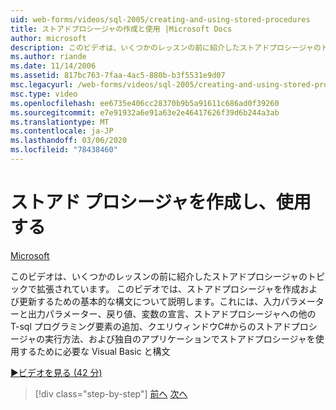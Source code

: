 ```yaml
---
uid: web-forms/videos/sql-2005/creating-and-using-stored-procedures
title: ストアドプロシージャの作成と使用 |Microsoft Docs
author: microsoft
description: このビデオは、いくつかのレッスンの前に紹介したストアドプロシージャのトピックで拡張されています。 このビデオでは、作成と更新を行う基本的な構文について説明します。
ms.author: riande
ms.date: 11/14/2006
ms.assetid: 817bc763-7faa-4ac5-880b-b3f5531e9d07
msc.legacyurl: /web-forms/videos/sql-2005/creating-and-using-stored-procedures
msc.type: video
ms.openlocfilehash: ee6735e406cc28370b9b5a91611c686ad0f39260
ms.sourcegitcommit: e7e91932a6e91a63e2e46417626f39d6b244a3ab
ms.translationtype: MT
ms.contentlocale: ja-JP
ms.lasthandoff: 03/06/2020
ms.locfileid: "78438460"
---
```

# <a name="creating-and-using-stored-procedures"></a>ストアド プロシージャを作成し、使用する

[Microsoft](https://github.com/microsoft)

このビデオは、いくつかのレッスンの前に紹介したストアドプロシージャのトピックで拡張されています。 このビデオでは、ストアドプロシージャを作成および更新するための基本的な構文について説明します。これには、入力パラメーターと出力パラメーター、戻り値、変数の宣言、ストアドプロシージャへの他の T-sql プログラミング要素の追加、クエリウィンドウC#からのストアドプロシージャの実行方法、および独自のアプリケーションでストアドプロシージャを使用するために必要な Visual Basic と構文

[&#9654;ビデオを見る (42 分)](https://channel9.msdn.com/Blogs/ASP-NET-Site-Videos/creating-and-using-stored-procedures)

> [!div class="step-by-step"]
> [前へ](building-and-customizing-reports-in-business-intelligence-development-studio.md)
> [次へ](enabling-full-text-search-in-your-text-data.md)
